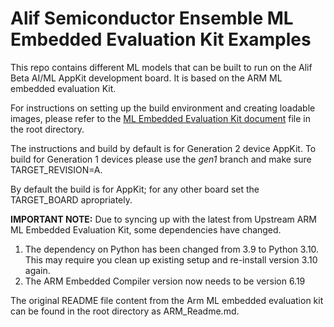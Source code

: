 # Alif Semiconductor Ensemble  ML Embedded Evaluation Kit Examples

This repo contains different ML models that can be built to run on the Alif Beta AI/ML AppKit development board. It is based on the ARM ML embedded evaluation Kit.

For instructions on setting up the build environment and creating loadable images, please refer to the [ML Embedded Evaluation Kit document](AUGD0011_ML_Embedded_Evaluation_Kit.md) file in the root directory.

The instructions and build by default is for Generation 2 device AppKit. To build for Generation 1 devices please use the _gen1_ branch and make sure TARGET_REVISION=A.

By default the build is for AppKit; for any other board set the TARGET_BOARD apropriately.

__IMPORTANT NOTE:__
Due to syncing up with the latest from Upstream ARM ML Embedded Evaluation Kit, some dependencies have changed.
1. The dependency on Python has been changed from 3.9 to Python 3.10. This may require you clean up existing setup and re-install version 3.10 again.
2. The ARM Embedded Compiler version now needs to be version 6.19

The original README file content from the Arm ML embedded evaluation kit can be found in the root directory as ARM_Readme.md.

